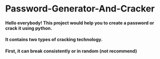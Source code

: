 # Password-Generator-And-Cracker
####  Hello everybody! This project would help you to create a password or crack it using python.
####  It contains two types of cracking technology.
####  First, it can break consistently or in random (not recommend)
